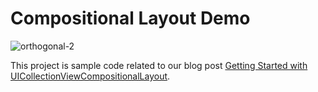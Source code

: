 # Compositional Layout Demo

![orthogonal-2](https://user-images.githubusercontent.com/7883805/84539676-e04c8c00-acc1-11ea-8b33-964e0716a6e7.gif)

This project is sample code related to our blog post [Getting Started with UICollectionViewCompositionalLayout](https://lickability.com/blog/getting-started-with-uicollectionviewcompositionallayout/). 
